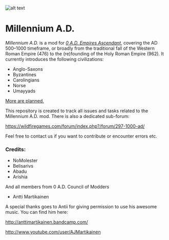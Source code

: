 
![alt text](https://github.com/stereotipo/millenniumad/blob/master/github/promo_github.png)

# Millennium A.D.

*Millennium A.D.* is a mod for [*0 A.D. Empires Ascendant*](https://play0ad.com/), covering the AD 500–1000 timeframe, or broadly from the traditional fall of the Western Roman Empire (476) to the (re)founding of the Holy Roman Empire (962). It currently introduces the following civilizations:
* Anglo-Saxons
* Byzantines
* Carolingians
* Norse
* Umayyads

[More are planned.](https://github.com/0ADMods/millenniumad/issues/2)

This repository is created to track all issues and tasks related to the Millennium A.D. mod.
There is also a dedicated sub-forum:

https://wildfiregames.com/forum/index.php?/forum/297-1000-ad/

Feel free to contact us if you want to contribute or encounter errors etc.

### Credits:
* NoMolester
* Belisarivs
* Abadu
* Arishia

And all members from 0 A.D. Council of Modders

* Antti Martikainen

A special thanks goes to Antii for giving permission to use his awesome music.
You can find him here:

http://anttimartikainen.bandcamp.com/

http://www.youtube.com/user/AJMartikainen


